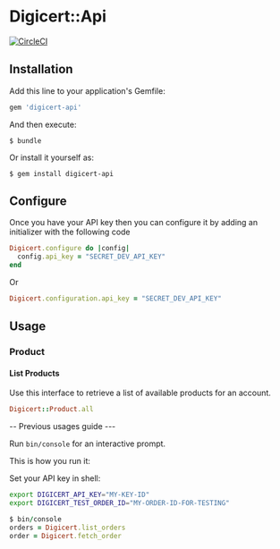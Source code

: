 # Digicert::Api

[![CircleCI](https://circleci.com/gh/abunashir/digicert-api/tree/master.svg?style=svg&circle-token=21edcc7e3704f7d5b689e87b9e3af658e34a5be4)](https://circleci.com/gh/abunashir/digicert-api/tree/master)

## Installation

Add this line to your application's Gemfile:

```ruby
gem 'digicert-api'
```

And then execute:

    $ bundle

Or install it yourself as:

    $ gem install digicert-api

## Configure

Once you have your API key then you can configure it by adding an initializer
with the following code

```ruby
Digicert.configure do |config|
  config.api_key = "SECRET_DEV_API_KEY"
end
```

Or

```ruby
Digicert.configuration.api_key = "SECRET_DEV_API_KEY"
```

## Usage

### Product

#### List Products

Use this interface to retrieve a list of available products for an account.

```ruby
Digicert::Product.all
```

-- Previous usages guide ---

Run `bin/console` for an interactive prompt.

This is how you run it:

Set your API key in shell:
```sh
export DIGICERT_API_KEY="MY-KEY-ID"
export DIGICERT_TEST_ORDER_ID="MY-ORDER-ID-FOR-TESTING"
```

```ruby
$ bin/console
orders = Digicert.list_orders
order = Digicert.fetch_order

```


